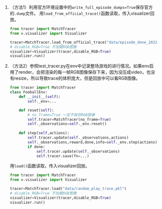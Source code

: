 1. （方法1）利用官方环境设置中的`write_full_episode_dumps=True`保存官方的`.dump`文件。
    用`load_from_official_trace()`函数读取，传入visualizer回放。
    ```python
    from tracer import MatchTracer
    from v.visualizer import Visualizer

    tracer=MatchTracer.load_from_official_trace("data/episode_done_20220426-213219251284.dump")
    # disable_RGB=True 不加载RGB图像
    visualizer=Visualizer(tracer,disable_RGB=True)
    visualizer.run()
    ```
2. （方法2）参照test_tracer.py在env中记录整场游戏的进行情况。如果env启用了render，会把渲染的每一帧RGB图像保存下来，因为没压成video，也没有resize，所以导致trace的体积庞大，但是回放中可以看RGB图像。
    ```python
    from tracer import MatchTracer
    class FooballEnv:
        def __init__(self):
            self._env=...

        def reset(self):
            # no_frame=True 一定不保存RGB图像
            self.tracer=MatchTracer(no_frame=True)
            self._observations=self._env.reset()
        
        def step(self,actions):
            self.tracer.update(self._observations,actions)
            self._observations,reward,done,info=self._env.step(actions)
            if done:
                self.tracer.update(self._observations)
                self.tracer.save(fn=...)
    ```

    用`load()`函数读取，传入visualizer回放。
    ```python
    from tracer import MatchTracer
    from v.visualizer import Visualizer

    tracer=MatchTracer.load("data/random_play_trace.pkl")
    # disable_RGB=True 不加载RGB图像
    visualizer=Visualizer(tracer,disable_RGB=True)
    visualizer.run()
    ```
